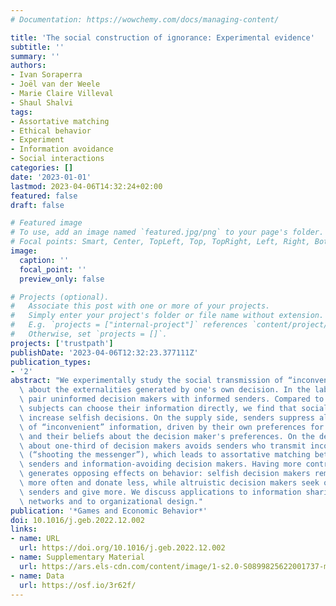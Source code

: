 ```yaml
---
# Documentation: https://wowchemy.com/docs/managing-content/

title: 'The social construction of ignorance: Experimental evidence'
subtitle: ''
summary: ''
authors:
- Ivan Soraperra
- Joël van der Weele
- Marie Claire Villeval
- Shaul Shalvi
tags:
- Assortative matching
- Ethical behavior
- Experiment
- Information avoidance
- Social interactions
categories: []
date: '2023-01-01'
lastmod: 2023-04-06T14:32:24+02:00
featured: false
draft: false

# Featured image
# To use, add an image named `featured.jpg/png` to your page's folder.
# Focal points: Smart, Center, TopLeft, Top, TopRight, Left, Right, BottomLeft, Bottom, BottomRight.
image:
  caption: ''
  focal_point: ''
  preview_only: false

# Projects (optional).
#   Associate this post with one or more of your projects.
#   Simply enter your project's folder or file name without extension.
#   E.g. `projects = ["internal-project"]` references `content/project/deep-learning/index.md`.
#   Otherwise, set `projects = []`.
projects: ['trustpath']
publishDate: '2023-04-06T12:32:23.377111Z'
publication_types:
- '2'
abstract: "We experimentally study the social transmission of “inconvenient” information\
  \ about the externalities generated by one's own decision. In the laboratory, we\
  \ pair uninformed decision makers with informed senders. Compared to a setting where\
  \ subjects can choose their information directly, we find that social interactions\
  \ increase selfish decisions. On the supply side, senders suppress almost 30 percent\
  \ of “inconvenient” information, driven by their own preferences for information\
  \ and their beliefs about the decision maker's preferences. On the demand side,\
  \ about one-third of decision makers avoids senders who transmit inconvenient information\
  \ (“shooting the messenger”), which leads to assortative matching between information-suppressing\
  \ senders and information-avoiding decision makers. Having more control over information\
  \ generates opposing effects on behavior: selfish decision makers remain ignorant\
  \ more often and donate less, while altruistic decision makers seek out informative\
  \ senders and give more. We discuss applications to information sharing in social\
  \ networks and to organizational design."
publication: '*Games and Economic Behavior*'
doi: 10.1016/j.geb.2022.12.002
links:
- name: URL
  url: https://doi.org/10.1016/j.geb.2022.12.002
- name: Supplementary Material
  url: https://ars.els-cdn.com/content/image/1-s2.0-S0899825622001737-mmc1.pdf
- name: Data
  url: https://osf.io/3r62f/
---
```

